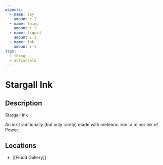 ```yaml
---
aspects: 
  - name: sky
    amount : 2
  - name: thing
    amount : 1
  - name: liquid
    amount : 1
  - name: ink
    amount : 1
tags:
  - thing
  - actionable
---
```


# Stargall Ink

## Description
Stargall Ink

An ink traditionally (but only rarely) made with meteoric iron; a minor Ink of Power.
## Locations
- [[Fludd Gallery]]